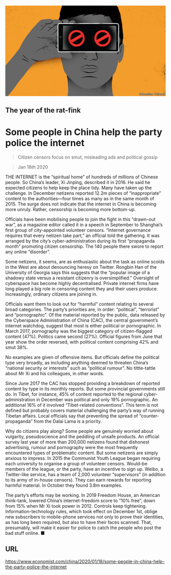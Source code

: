 ![](./images/20200118_CND001.jpg)

## The year of the rat-fink

# Some people in China help the party police the internet

> Citizen censors focus on smut, misleading ads and political gossip

> Jan 18th 2020

THE INTERNET is the “spiritual home” of hundreds of millions of Chinese people. So China’s leader, Xi Jinping, described it in 2016. He said he expected citizens to help keep the place tidy. Many have taken up the challenge. In December netizens reported 12.2m pieces of “inappropriate” content to the authorities—four times as many as in the same month of 2015. The surge does not indicate that the internet in China is becoming more unruly. Rather, censorship is becoming more bottom-up.

Officials have been mobilising people to join the fight in this “drawn-out war”, as a magazine editor called it in a speech in September to Shanghai’s first group of city-appointed volunteer censors. “Internet governance requires that every netizen take part,” an official told the gathering. It was arranged by the city’s cyber-administration during its first “propaganda month” promoting citizen censorship. The 140 people there swore to report any online “disorder”.

Some netizens, it seems, are as enthusiastic about the task as online scolds in the West are about denouncing heresy on Twitter. Rongbin Han of the University of Georgia says this suggests that the “popular image of a shadowy state versus a resistant citizenry is oversimplified.” Oversight of cyberspace has become highly decentralised. Private internet firms have long played a big role in censoring content they and their users produce. Increasingly, ordinary citizens are joining in.

Officials want them to look out for “harmful” content relating to several broad categories. The party’s priorities are, in order: “political”, “terrorist” and “pornographic”. Of the material reported by the public, data released by the Cyberspace Administration of China (CAC), the central government’s internet watchdog, suggest that most is either political or pornographic. In March 2017, pornography was the biggest category of citizen-flagged content (47%). Politics came second (27%). Official figures from June that year show the order reversed, with political content comprising 42% and smut 38%.

No examples are given of offensive items. But officials define the political type very broadly, as including anything deemed to threaten China’s “national security or interests” such as “political rumour”. No tittle-tattle about Mr Xi and his colleagues, in other words.

Since June 2017 the CAC has stopped providing a breakdown of reported content by type in its monthly reports. But some provincial governments still do. In Tibet, for instance, 45% of content reported to the regional cyber-administration in December was political and only 19% pornographic. An additional 16% of it involved “Tibet-related conventions”. This term is not defined but probably covers material challenging the party’s way of running Tibetan affairs. Local officials say that preventing the spread of “counter-propaganda” from the Dalai Lama is a priority.

Why do citizens play along? Some people are genuinely worried about vulgarity, pseudoscience and the peddling of unsafe products. An official survey last year of more than 200,000 netizens found that dishonest advertising, rumour and pornography were the most frequently encountered types of problematic content. But some netizens are simply anxious to impress. In 2015 the Communist Youth League began requiring each university to organise a group of volunteer censors. Would-be members of the league, or the party, have an incentive to sign up. Weibo, a Twitter-like service, has a team of 2,000 volunteer “supervisors” (in addition to its army of in-house censors). They can earn rewards for reporting harmful material. In October they found 3.8m examples.

The party’s efforts may be working. In 2019 Freedom House, an American think-tank, lowered China’s internet-freedom score to “10% free”, down from 15% when Mr Xi took power in 2012. Controls keep tightening. Information-technology rules, which took effect on December 1st, oblige new subscribers to mobile-phone services not only to prove their identities, as has long been required, but also to have their faces scanned. That, presumably, will make it easier for police to catch the people who post the bad stuff online. ■

## URL

https://www.economist.com/china/2020/01/18/some-people-in-china-help-the-party-police-the-internet
